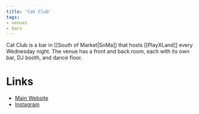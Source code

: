 ```yaml
---
title: 'Cat Club'
tags:
- venues
- bars
---
```


Cat Club is a bar in [[South of Market|SoMa]] that hosts [[PlayXLand]] every Wednesday night. The venue has a front and back room, each with its own bar, DJ booth, and dance floor.

# Links
- [Main Website](https://www.sfcatclub.com)
- [Instagram](https://www.instagram.com/sfcatclubofficial/)